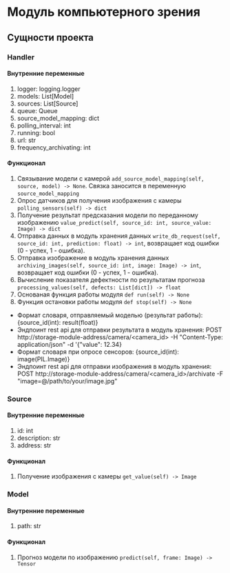 # Модуль компьютерного зрения

## Сущности проекта

### Handler

#### Внутренние переменные
1. logger: logging.logger
2. models: List[Model]
3. sources: List[Source]
4. queue: Queue
5. source_model_mapping: dict
6. polling_interval: int
7. running: bool
8. url: str
9. frequency_archivating: int

#### Функционал
1. Связывание модели с камерой ```add_source_model_mapping(self, source, model) -> None```. Связка заносится в переменную ```source_model_mapping```
2. Опрос датчиков для получения изображения с камеры ```polling_sensors(self) -> dict```
3. Получение результат предсказания модели по переданному изображению ```value_predict(self, source_id: int, source_value: Image) -> dict```
4. Отправка данных в модуль хранения данных ```write_db_request(self, source_id: int, prediction: float) -> int```, возвращает код ошибки (0 - успех, 1 - ошибка).
5. Отправка изображение в модуль хранения данных ```archiving_images(self, source_id: int, image: Image) -> int```, возвращает код ошибки (0 - успех, 1 - ошибка).
6. Вычисление показателя дефектности по результатам прогноза ```processing_values(self, defects: List[dict]) -> float```
7. Основаная функция работы модуля ```def run(self) -> None```
8. Функция остановки работы модуля ```def stop(self) -> None```

- Формат словаря, отправляемый моделью (результат работы): {source_id(int): result(float)}
- Эндпоинт rest api для отправки результата в модуль хранения: POST http://storage-module-address/camera/<camera_id> -H "Content-Type: application/json" -d '{"value": 12.34}
- Формат словаря при опросе сенсоров: {source_id(int): image(PIL.Image)}
- Эндпоинт rest api для отправки изображения в модуль хранения: POST http://storage-module-address/camera/<camera_id>/archivate -F "image=@/path/to/your/image.jpg"

### Source

#### Внутренние переменные
1. id: int
2. description: str
3. address: str

#### Функционал
1. Получение изображения с камеры ```get_value(self) -> Image```

### Model
#### Внутренние переменные
1. path: str

#### Функционал
1. Прогноз модели по изображению ```predict(self, frame: Image) -> Tensor```